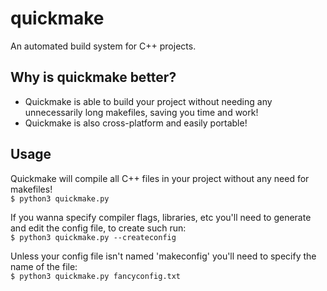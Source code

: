 # quickmake
An automated build system for C++ projects.

## Why is quickmake better?
<ul>
<li> Quickmake is able to build your project without needing any unnecessarily long makefiles, saving you time and work!
<li> Quickmake is also cross-platform and easily portable!
</ul>

## Usage
Quickmake will compile all C++ files in your project without any need for makefiles!\
```$ python3 quickmake.py```

If you wanna specify compiler flags, libraries, etc you'll need to generate and edit the config file, to create such run:\
```$ python3 quickmake.py --createconfig```

Unless your config file isn't named 'makeconfig' you'll need to specify the name of the file:\
```$ python3 quickmake.py fancyconfig.txt```